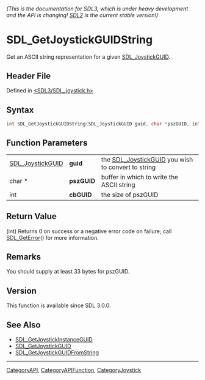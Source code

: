 ###### (This is the documentation for SDL3, which is under heavy development and the API is changing! [SDL2](https://wiki.libsdl.org/SDL2/) is the current stable version!)
# SDL_GetJoystickGUIDString

Get an ASCII string representation for a given [SDL_JoystickGUID](SDL_JoystickGUID).

## Header File

Defined in [<SDL3/SDL_joystick.h>](https://github.com/libsdl-org/SDL/blob/main/include/SDL3/SDL_joystick.h)

## Syntax

```c
int SDL_GetJoystickGUIDString(SDL_JoystickGUID guid, char *pszGUID, int cbGUID);
```

## Function Parameters

|                                      |             |                                                                        |
| ------------------------------------ | ----------- | ---------------------------------------------------------------------- |
| [SDL_JoystickGUID](SDL_JoystickGUID) | **guid**    | the [SDL_JoystickGUID](SDL_JoystickGUID) you wish to convert to string |
| char *                               | **pszGUID** | buffer in which to write the ASCII string                              |
| int                                  | **cbGUID**  | the size of pszGUID                                                    |

## Return Value

(int) Returns 0 on success or a negative error code on failure; call
[SDL_GetError](SDL_GetError)() for more information.

## Remarks

You should supply at least 33 bytes for pszGUID.

## Version

This function is available since SDL 3.0.0.

## See Also

- [SDL_GetJoystickInstanceGUID](SDL_GetJoystickInstanceGUID)
- [SDL_GetJoystickGUID](SDL_GetJoystickGUID)
- [SDL_GetJoystickGUIDFromString](SDL_GetJoystickGUIDFromString)

----
[CategoryAPI](CategoryAPI), [CategoryAPIFunction](CategoryAPIFunction), [CategoryJoystick](CategoryJoystick)

